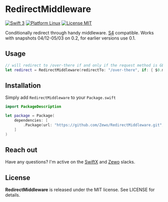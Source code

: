 # RedirectMiddleware
[![Swift 3](https://img.shields.io/badge/Swift-3.0-orange.svg?style=flat)](https://swift.org) [![Platform Linux](https://img.shields.io/badge/Platform-Linux-lightgray.svg?style=flat)](https://swift.org) [![License MIT](https://img.shields.io/badge/License-MIT-blue.svg?style=flat)](https://tldrlegal.com/license/mit-license)

Conditionally redirect through handy middleware. [S4](https://github.com/SwiftX/S4) compatible. Works with snapshots 04/12-05/03 on 0.2, for earlier versions use 0.1.

## Usage

```swift
// will redirect to /over-there if and only if the request method is GET
let redirect = RedirectMiddleware(redirectTo: "/over-there", if: { $0.method == .get })
```

## Installation
Simply add `RedirectMiddleware` to your `Package.swift`

```swift
import PackageDescription

let package = Package(
    dependencies: [
        .Package(url: "https://github.com/Zewo/RedirectMiddleware.git", majorVersion: 0, minor: 4),
    ]
)
```

## Reach out
Have any questions? I'm active on the [SwiftX](http://swiftx-slackin.herokuapp.com) and [Zewo](http://slack.zewo.io) slacks.

## License
**RedirectMiddleware** is released under the MIT license. See LICENSE for details.
